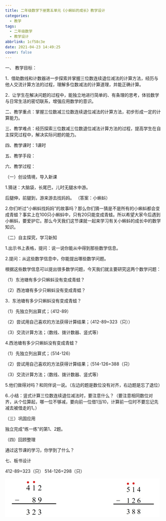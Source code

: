 ```yaml
---
title: 二年级数学下册第五单元《小蝌蚪的成长》教学设计
categories:
  - 教学
tags:
  - 二年级数学
  - 教学设计
abbrlink: 1cf58c3e
date: 2021-04-23 14:49:25
cover: false
---
```


一、 教学目标：

1．借助数线和计数器进一步探索并掌握三位数连续退位减法的计算方法，经历与他人交流计算方法的过程，理解多位数减法的计算道理，并能正确计算。

2．让学生在解决问题的过程中，能独立地进行简单的、有条理的思考，体验数学与日常生活的密切联系，增强应用数学的意识。

二、教学重点：掌握三位数减三位数连续退位减法的计算方法，初步形成一定的计算能力。

三、教学难点：经历探索三位数减三位数退位减法计算方法的过程，提高学生在自主探究过程中，解决实际问题的能力。

四、教学课时：1课时

五、教学手段：

六、教学过程：

（一）创设情境，导入新课

1.猜谜：大脑袋，长尾巴，儿时无腿水中游。

后腿伸，前腿到，游来游去找妈妈。     （答案：小蝌蚪）

2.你们听过“小蝌蚪找妈妈”的故事吗？那么你们猜一猜是不是所有的小蝌蚪都会变成青蛙？事实上在100只小蝌蚪中，只有20只能变成青蛙。所以希望大家今后遇到小蝌蚪，要爱护它。那么今天我们这节课就一起来学习有关小蝌蚪的成长中的数学知识。

（二）自主探究，学习新知

1.出示书上表格，提问：说一说你能从中得到那些数学信息。

2.提问：从这些数学信息中，你能提出哪些数学问题。

根据这些数学信息可以提出很多数学问题，今天我们就主要研究这两个数学问题：

（1）东池塘有多少只蝌蚪没有变成青蛙？

（2）西池塘有多少只蝌蚪没有变成青蛙？

3．东池塘有多少只蝌蚪没有变成青蛙？

（1）先独立列出算式；（412-89）

（2）尝试用自己喜欢的方法获得计算结果；（412-89=323（只））

（3）交流计算方法；（数线、拨计数器、竖式等）

4.西池塘有多少只蝌蚪没有变成青蛙？

（1）先独立列出算式；（514-126）

（2）尝试用自己喜欢的方法获得计算结果；（514-126=388（只）

（3）交流计算方法；（数线、拨计数器、竖式等）

5.他们做得对吗？和同伴说一说。（左边的题是数位没有对齐，右边题是忘了退位）

6..小结：竖式计算三位数连续退位减法时，要注意什么？（要注意相同数位对齐，从个位算起，哪一位不够减，要向前一位借1当10，计算前一位时不要忘记先减去被借走的1。）

（三）巩固应用

独立完成“练一练”的第1、2题。

（四）回顾整理

通过这节课的学习，你学到了什么？

七、板书设计

412-89=323（只） 514-126=298（只）

 ![](../img/%E4%BA%8C%E5%B9%B4%E7%BA%A7%E6%95%B0%E5%AD%A6%E4%B8%8B%E5%86%8C%E7%AC%AC%E4%BA%94%E5%8D%95%E5%85%83%E3%80%8A%E5%B0%8F%E8%9D%8C%E8%9A%AA%E7%9A%84%E6%88%90%E9%95%BF%E3%80%8B%E6%95%99%E5%AD%A6%E8%AE%BE%E8%AE%A1/5.jpg)

